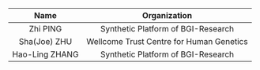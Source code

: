 | Name | Organization |
| :-: | :-: |
| Zhi PING | Synthetic Platform of BGI-Research |
| Sha(Joe) ZHU | Wellcome Trust Centre for Human Genetics |
| Hao-Ling ZHANG | Synthetic Platform of BGI-Research |
